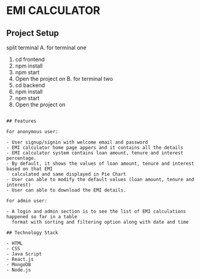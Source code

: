 # EMI CALCULATOR

## Project Setup

 split terminal
 A. for terminal one
   1. cd frontend
   2. npm install
   3. npm start
   4. Open the project on 
 B. for terminal two
   1. cd backend
   2. npm install
   3. npm start
   4. Open the project on
```

## Features

For anonymous user:

- User signup/signin with welcome email and password
- EMI calculator home page appers and it contains all the details
- EMI calculator system contains loan amount, tenure and interest percentage.
- By default, it shows the values of loan amount, tenure and interest based on that EMI   
  calculated and same displayed in Pie Chart
- User can able to modify the default values (loan amount, tenure and interest)
- User can able to download the EMI details.

For admin user:

- A login and admin section is to see the list of EMI calculations happened so far in a table 
  format with sorting and filtering option along with date and time

## Technology Stack

- HTML
- CSS
- Java Script
- React.js
- MongoDB
- Node.js
